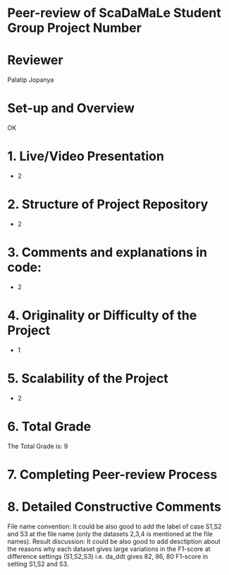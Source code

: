 # Peer-review of ScaDaMaLe Student Group Project Number 

# Reviewer
Palatip Jopanya

# Set-up and Overview
OK

# 1. Live/Video Presentation
- 2 

# 2. Structure of Project Repository
- 2 

# 3. Comments and explanations in code: 
- 2 

# 4. Originality or Difficulty of the Project
- 1 


# 5. Scalability of the Project
- 2 

# 6. Total Grade
The Total Grade is: 9

# 7. Completing Peer-review Process

# 8. Detailed Constructive Comments
File name convention: It could be also good to add the label of case S1,S2 and S3 at the file name (only the datasets 2,3,4 is mentioned at the file names).
Result discussion: It could be also good to add desctiption about the reasons why each dataset gives large variations in the F1-score at difference settings (S1,S2,S3) i.e. da_ddt gives 82, 86, 80 F1-score in setting S1,S2 and S3.



